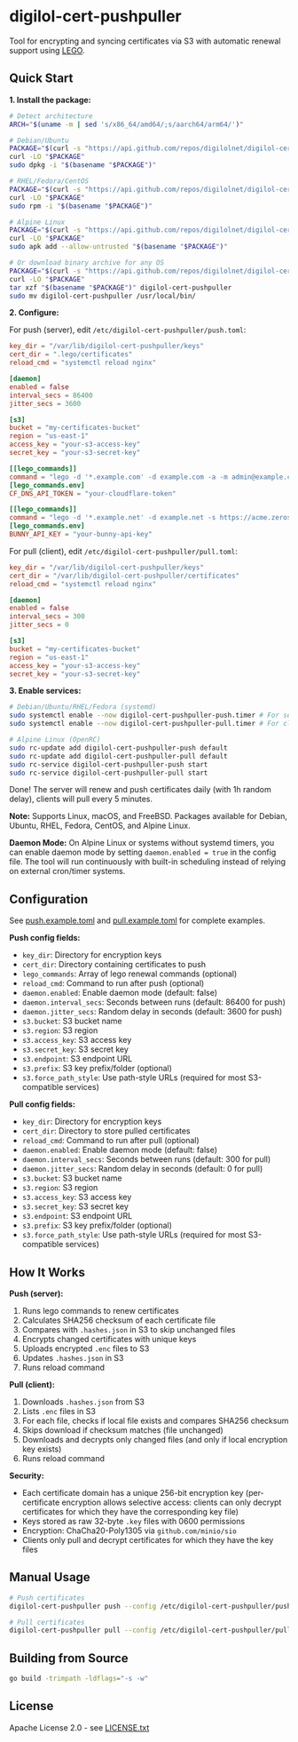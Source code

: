 # digilol-cert-pushpuller

Tool for encrypting and syncing certificates via S3 with automatic renewal support using [LEGO](https://go-acme.github.io/lego/usage/cli/renew-a-certificate/index.html).

## Quick Start

**1. Install the package:**

```bash
# Detect architecture
ARCH="$(uname -m | sed 's/x86_64/amd64/;s/aarch64/arm64/')"

# Debian/Ubuntu
PACKAGE="$(curl -s "https://api.github.com/repos/digilolnet/digilol-cert-pushpuller/releases/latest" | grep -oP "\"browser_download_url\": \"\K[^\"]*linux_${ARCH}\.deb")"
curl -LO "$PACKAGE"
sudo dpkg -i "$(basename "$PACKAGE")"

# RHEL/Fedora/CentOS
PACKAGE="$(curl -s "https://api.github.com/repos/digilolnet/digilol-cert-pushpuller/releases/latest" | grep -oP "\"browser_download_url\": \"\K[^\"]*linux_${ARCH}\.rpm")"
curl -LO "$PACKAGE"
sudo rpm -i "$(basename "$PACKAGE")"

# Alpine Linux
PACKAGE="$(curl -s "https://api.github.com/repos/digilolnet/digilol-cert-pushpuller/releases/latest" | grep -oP "\"browser_download_url\": \"\K[^\"]*linux_${ARCH}\.apk")"
curl -LO "$PACKAGE"
sudo apk add --allow-untrusted "$(basename "$PACKAGE")"

# Or download binary archive for any OS
PACKAGE="$(curl -s "https://api.github.com/repos/digilolnet/digilol-cert-pushpuller/releases/latest" | grep -oP "\"browser_download_url\": \"\K[^\"]*linux_${ARCH}\.tar\.gz")"
curl -LO "$PACKAGE"
tar xzf "$(basename "$PACKAGE")" digilol-cert-pushpuller
sudo mv digilol-cert-pushpuller /usr/local/bin/
```

**2. Configure:**

For push (server), edit `/etc/digilol-cert-pushpuller/push.toml`:

```toml
key_dir = "/var/lib/digilol-cert-pushpuller/keys"
cert_dir = ".lego/certificates"
reload_cmd = "systemctl reload nginx"

[daemon]
enabled = false
interval_secs = 86400
jitter_secs = 3600

[s3]
bucket = "my-certificates-bucket"
region = "us-east-1"
access_key = "your-s3-access-key"
secret_key = "your-s3-secret-key"

[[lego_commands]]
command = "lego -d '*.example.com' -d example.com -a -m admin@example.com --dns cloudflare renew"
[lego_commands.env]
CF_DNS_API_TOKEN = "your-cloudflare-token"

[[lego_commands]]
command = "lego -d '*.example.net' -d example.net -s https://acme.zerossl.com/v2/DV90 -a -m admin@example.net --eab --kid your-eab-kid --hmac your-eab-hmac --dns bunny renew"
[lego_commands.env]
BUNNY_API_KEY = "your-bunny-api-key"
```

For pull (client), edit `/etc/digilol-cert-pushpuller/pull.toml`:

```toml
key_dir = "/var/lib/digilol-cert-pushpuller/keys"
cert_dir = "/var/lib/digilol-cert-pushpuller/certificates"
reload_cmd = "systemctl reload nginx"

[daemon]
enabled = false
interval_secs = 300
jitter_secs = 0

[s3]
bucket = "my-certificates-bucket"
region = "us-east-1"
access_key = "your-s3-access-key"
secret_key = "your-s3-secret-key"
```

**3. Enable services:**

```bash
# Debian/Ubuntu/RHEL/Fedora (systemd)
sudo systemctl enable --now digilol-cert-pushpuller-push.timer # For server (push)
sudo systemctl enable --now digilol-cert-pushpuller-pull.timer # For client (pull)

# Alpine Linux (OpenRC)
sudo rc-update add digilol-cert-pushpuller-push default
sudo rc-update add digilol-cert-pushpuller-pull default
sudo rc-service digilol-cert-pushpuller-push start
sudo rc-service digilol-cert-pushpuller-pull start
```

Done! The server will renew and push certificates daily (with 1h random delay), clients will pull every 5 minutes.

**Note:** Supports Linux, macOS, and FreeBSD. Packages available for Debian, Ubuntu, RHEL, Fedora, CentOS, and Alpine Linux.

**Daemon Mode:** On Alpine Linux or systems without systemd timers, you can enable daemon mode by setting `daemon.enabled = true` in the config file. The tool will run continuously with built-in scheduling instead of relying on external cron/timer systems.

## Configuration

See [push.example.toml](push.example.toml) and [pull.example.toml](pull.example.toml) for complete examples.

**Push config fields:**

- `key_dir`: Directory for encryption keys
- `cert_dir`: Directory containing certificates to push
- `lego_commands`: Array of lego renewal commands (optional)
- `reload_cmd`: Command to run after push (optional)
- `daemon.enabled`: Enable daemon mode (default: false)
- `daemon.interval_secs`: Seconds between runs (default: 86400 for push)
- `daemon.jitter_secs`: Random delay in seconds (default: 3600 for push)
- `s3.bucket`: S3 bucket name
- `s3.region`: S3 region
- `s3.access_key`: S3 access key
- `s3.secret_key`: S3 secret key
- `s3.endpoint`: S3 endpoint URL
- `s3.prefix`: S3 key prefix/folder (optional)
- `s3.force_path_style`: Use path-style URLs (required for most S3-compatible services)

**Pull config fields:**

- `key_dir`: Directory for encryption keys
- `cert_dir`: Directory to store pulled certificates
- `reload_cmd`: Command to run after pull (optional)
- `daemon.enabled`: Enable daemon mode (default: false)
- `daemon.interval_secs`: Seconds between runs (default: 300 for pull)
- `daemon.jitter_secs`: Random delay in seconds (default: 0 for pull)
- `s3.bucket`: S3 bucket name
- `s3.region`: S3 region
- `s3.access_key`: S3 access key
- `s3.secret_key`: S3 secret key
- `s3.endpoint`: S3 endpoint URL
- `s3.prefix`: S3 key prefix/folder (optional)
- `s3.force_path_style`: Use path-style URLs (required for most S3-compatible services)

## How It Works

**Push (server):**

1. Runs lego commands to renew certificates
2. Calculates SHA256 checksum of each certificate file
3. Compares with `.hashes.json` in S3 to skip unchanged files
4. Encrypts changed certificates with unique keys
5. Uploads encrypted `.enc` files to S3
6. Updates `.hashes.json` in S3
7. Runs reload command

**Pull (client):**

1. Downloads `.hashes.json` from S3
2. Lists `.enc` files in S3
3. For each file, checks if local file exists and compares SHA256 checksum
4. Skips download if checksum matches (file unchanged)
5. Downloads and decrypts only changed files (and only if local encryption key exists)
6. Runs reload command

**Security:**

- Each certificate domain has a unique 256-bit encryption key (per-certificate encryption allows selective access: clients can only decrypt certificates for which they have the corresponding key file)
- Keys stored as raw 32-byte `.key` files with 0600 permissions
- Encryption: ChaCha20-Poly1305 via `github.com/minio/sio`
- Clients only pull and decrypt certificates for which they have the key files

## Manual Usage

```bash
# Push certificates
digilol-cert-pushpuller push --config /etc/digilol-cert-pushpuller/push.toml

# Pull certificates
digilol-cert-pushpuller pull --config /etc/digilol-cert-pushpuller/pull.toml
```

## Building from Source

```bash
go build -trimpath -ldflags="-s -w"
```

## License

Apache License 2.0 - see [LICENSE.txt](LICENSE.txt)
